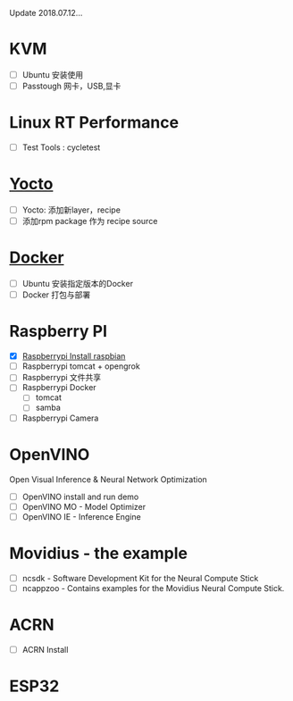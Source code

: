 Update 2018.07.12...

# KVM  
- [ ] Ubuntu 安装使用  
- [ ] Passtough 网卡，USB,显卡 

# Linux RT Performance  
- [ ] Test Tools : cycletest  

# [Yocto](https://github.com/junxnone/yocto4intel-corei7-64/wiki)
- [ ] Yocto: 添加新layer，recipe
- [ ] 添加rpm package 作为 recipe source

# [Docker](https://github.com/junxnone/junxnone.github.io/wiki/Docker)
- [ ] Ubuntu 安装指定版本的Docker
- [ ] Docker 打包与部署

# Raspberry PI  
- [x] [Raspberrypi Install raspbian](https://github.com/junxnone/junxnone.github.io/wiki/Raspberrypi-Install-raspbian)
- [ ] Raspberrypi tomcat + opengrok
- [ ] Raspberrypi 文件共享
- [ ] Raspberrypi Docker
   - [ ] tomcat
   - [ ] samba
- [ ] Raspberrypi Camera

# OpenVINO  
 Open Visual Inference & Neural Network Optimization

- [ ] OpenVINO install and run demo
- [ ] OpenVINO MO - Model Optimizer
- [ ] OpenVINO IE - Inference Engine

# Movidius  - the example  
- [ ] ncsdk - Software Development Kit for the Neural Compute Stick  
- [ ] ncappzoo - Contains examples for the Movidius Neural Compute Stick.  

# ACRN
- [ ] ACRN Install 

# ESP32
 
